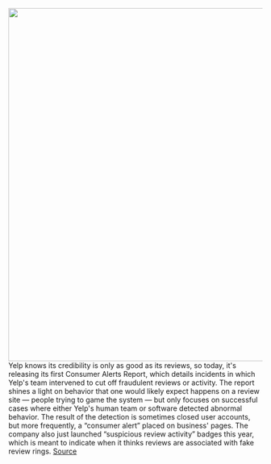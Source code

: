 <img src='https://cdn.vox-cdn.com/thumbor/WI4lr0YRvYcncuQ0lp2Nj_4cuXA=/0x0:1950x1299/1200x800/filters:focal(819x494:1131x806)/cdn.vox-cdn.com/uploads/chorus_image/image/66474367/Yelp_Consumer_Alert_Suspicious_Review_Activity_on_iOS.0.png' width='700px' /><br/>
Yelp knows its credibility is only as good as its reviews, so today, it's releasing its first Consumer Alerts Report, which details incidents in which Yelp's team intervened to cut off fraudulent reviews or activity. The report shines a light on behavior that one would likely expect happens on a review site — people trying to game the system — but only focuses on successful cases where either Yelp's human team or software detected abnormal behavior. The result of the detection is sometimes closed user accounts, but more frequently, a “consumer alert” placed on business' pages. The company also just launched “suspicious review activity” badges this year, which is meant to indicate when it thinks reviews are associated with fake review rings.
<a href='https://www.theverge.com/2020/3/10/21171972/yelp-consumer-alerts-report-suspicious-reviews-fraud'> Source <a/>